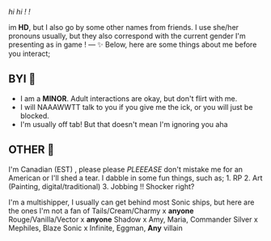 *hi hi ! !*

 im **HD**, but I also go by some other names from friends. I use she/her pronouns usually, but they also correspond with the current gender I'm presenting as in game ! — ✨
Below, here are some things about me before you interact;

## BYI 💌
- I am a **MINOR**. Adult interactions are okay, but don't flirt with me.
- I will NAAAWWTT talk to you if you give me the ick, or you will just be blocked.
- I'm usually off tab! But that doesn't mean I'm ignoring you aha

## OTHER 🩷

I'm Canadian (EST) , please please *PLEEEASE* don't mistake me for an American or I'll shed a tear.
  I dabble in some fun things, such as;
      1. RP
      2. Art (Painting, digital/traditional)
      3. Jobbing !! Shocker right?

I'm a multishipper, I usually can get behind most Sonic ships, but here are the ones I'm not a fan of
    Tails/Cream/Charmy x **anyone**
    Rouge/Vanilla/Vector x **anyone**
    Shadow x Amy, Maria, Commander
    Silver x Mephiles, Blaze
    Sonic x Infinite, Eggman, **Any** villain
